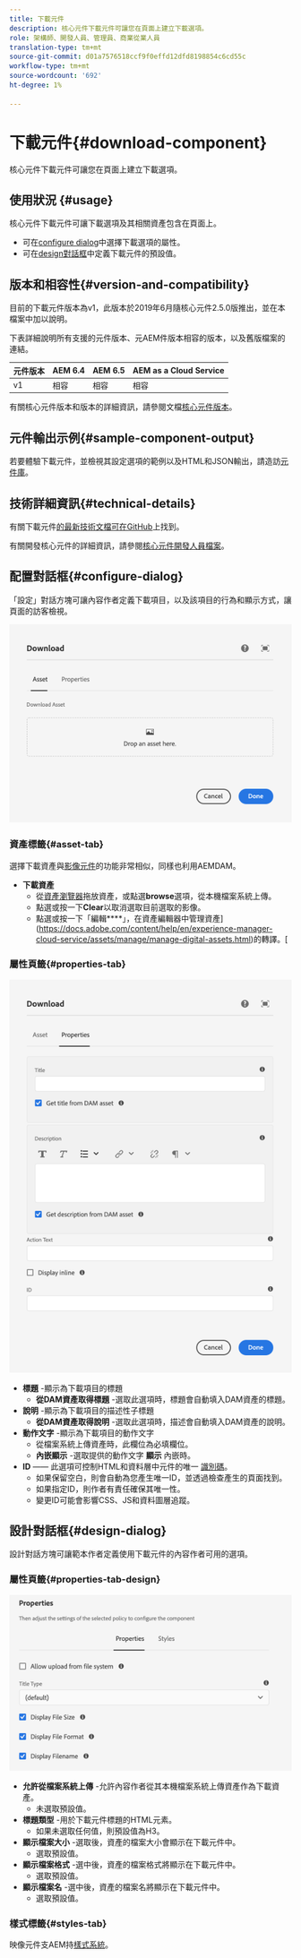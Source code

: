 ```yaml
---
title: 下載元件
description: 核心元件下載元件可讓您在頁面上建立下載選項。
role: 架構師、開發人員、管理員、商業從業人員
translation-type: tm+mt
source-git-commit: d01a7576518ccf9f0effd12dfd8198854c6cd55c
workflow-type: tm+mt
source-wordcount: '692'
ht-degree: 1%

---
```



# 下載元件{#download-component}

核心元件下載元件可讓您在頁面上建立下載選項。

## 使用狀況 {#usage}

核心元件下載元件可讓下載選項及其相關資產包含在頁面上。

* 可在[configure dialog](#configure-dialog)中選擇下載選項的屬性。
* 可在[design對話框](#design-dialog)中定義下載元件的預設值。

## 版本和相容性{#version-and-compatibility}

目前的下載元件版本為v1，此版本於2019年6月隨核心元件2.5.0版推出，並在本檔案中加以說明。

下表詳細說明所有支援的元件版本、元AEM件版本相容的版本，以及舊版檔案的連結。

| 元件版本 | AEM 6.4 | AEM 6.5 | AEM as a Cloud Service  |
|--- |--- |---|---|
| v1 | 相容 | 相容 | 相容 |

有關核心元件版本和版本的詳細資訊，請參閱文檔[核心元件版本](/help/versions.md)。

## 元件輸出示例{#sample-component-output}

若要體驗下載元件，並檢視其設定選項的範例以及HTML和JSON輸出，請造訪[元件庫](https://adobe.com/go/aem_cmp_library_download)。

## 技術詳細資訊{#technical-details}

有關下載元件[的最新技術文檔可在GitHub](https://adobe.com/go/aem_cmp_tech_download_v1)上找到。

有關開發核心元件的詳細資訊，請參閱[核心元件開發人員檔案](/help/developing/overview.md)。

## 配置對話框{#configure-dialog}

「設定」對話方塊可讓內容作者定義下載項目，以及該項目的行為和顯示方式，讓頁面的訪客檢視。

![「下載元件」編輯對話方塊的「資產」標籤](/help/assets/download-edit-asset.png)

### 資產標籤{#asset-tab}

選擇下載資產與[影像元件](image.md)的功能非常相似，同樣也利用AEMDAM。

* **下載資產**
   * 從[資產瀏覽器](https://docs.adobe.com/content/help/en/experience-manager-cloud-service/sites/authoring/fundamentals/environment-tools.html)拖放資產，或點選&#x200B;**browse**&#x200B;選項，從本機檔案系統上傳。
   * 點選或按一下&#x200B;**Clear**&#x200B;以取消選取目前選取的影像。
   * 點選或按一下「編輯&#x200B;****」，在資產編輯器中管理資產](https://docs.adobe.com/content/help/en/experience-manager-cloud-service/assets/manage/manage-digital-assets.html)的轉譯。[

### 屬性頁籤{#properties-tab}

![下載元件編輯對話框的屬性頁籤](/help/assets/download-edit-properties.png)

* **標題** -顯示為下載項目的標題
   * **從DAM資產取得標題** -選取此選項時，標題會自動填入DAM資產的標題。
* **說明** -顯示為下載項目的描述性子標題
   * **從DAM資產取得說明** -選取此選項時，描述會自動填入DAM資產的說明。
* **動作文字** -顯示為下載項目的動作文字
   * 從檔案系統上傳資產時，此欄位為必填欄位。
   * **內嵌顯示** -選取提供的動作文字 **顯示** 內嵌時。
* **ID**  —— 此選項可控制HTML和資料層中元件的唯一 [識別碼](/help/developing/data-layer/overview.md)。
   * 如果保留空白，則會自動為您產生唯一ID，並透過檢查產生的頁面找到。
   * 如果指定ID，則作者有責任確保其唯一性。
   * 變更ID可能會影響CSS、JS和資料圖層追蹤。

## 設計對話框{#design-dialog}

設計對話方塊可讓範本作者定義使用下載元件的內容作者可用的選項。

### 屬性頁籤{#properties-tab-design}

![下載元件的設計對話方塊](/help/assets/download-design.png)

* **允許從檔案系統上傳** -允許內容作者從其本機檔案系統上傳資產作為下載資產。
   * 未選取預設值。
* **標題類型** -用於下載元件標題的HTML元素。
   * 如果未選取任何值，則預設值為H3。
* **顯示檔案大小** -選取後，資產的檔案大小會顯示在下載元件中。
   * 選取預設值。
* **顯示檔案格式** -選中後，資產的檔案格式將顯示在下載元件中。
   * 選取預設值。
* **顯示檔案名** -選中後，資產的檔案名將顯示在下載元件中。
   * 選取預設值。

### 樣式標籤{#styles-tab}

映像元件支AEM持[樣式系統](/help/get-started/authoring.md#component-styling)。

